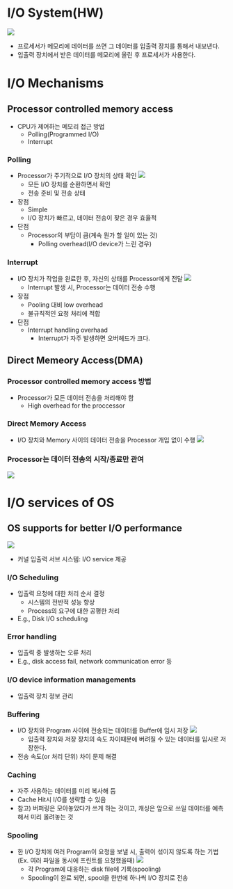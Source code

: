 # I/O System(HW)
![](https://images.velog.io/images/langssi/post/d401d5d2-f1eb-402b-9595-090d8334ba72/image.png)
- 프로세서가 메모리에 데이터를 쓰면 그 데이터를 입출력 장치를 통해서 내보낸다.
- 입출력 장치에서 받은 데이터를 메모리에 올린 후 프로세서가 사용한다.

# I/O Mechanisms
## Processor controlled memory access
- CPU가 제어하는 메모리 접근 방법
  - Polling(Programmed I/O)
  - Interrupt
### Polling
- Processor가 주기적으로 I/O 장치의 상태 확인
  ![](https://images.velog.io/images/langssi/post/cad7ba03-e39e-4527-b618-7a9ed87d932d/image.png)
  - 모든 I/O 장치를 순환하면서 확인
  - 전송 준비 및 전송 상태
- 장점
  - Simple
  - I/O 장치가 빠르고, 데이터 전송이 잦은 경우 효율적
- 단점
  - Processor의 부담이 큼(계속 뭔가 할 일이 있는 것)
    - Polling overhead(I/O device가 느린 경우)
### Interrupt
- I/O 장치가 작업을 완료한 후, 자신의 상태를 Processor에게 전달
  ![](https://images.velog.io/images/langssi/post/a26ca1ac-ee8e-420d-9e69-2a9736fd4c51/image.png)
  - Interrupt 발생 시, Processor는 데이터 전송 수행
- 장점
  - Pooling 대비 low overhead
  - 불규칙적인 요청 처리에 적합
- 단점
  - Interrupt handling overhaad
    - Interrupt가 자주 발생하면 오버헤드가 크다.
  
## Direct Memeory Access(DMA)

### Processor controlled memory access 방법
- Processor가 모든 데이터 전송을 처리해야 함
  - High overhead for the proccessor
### Direct Memory Access
- I/O 장치와 Memory 사이의 데이터 전송을 Processor 개입 없이 수행
  ![](https://images.velog.io/images/langssi/post/2072ea5c-bfc6-43a4-953c-35b8703704b8/image.png)
### Processor는 데이터 전송의 시작/종료만 관여
![](https://images.velog.io/images/langssi/post/99bce4f0-d092-410f-a20f-b39d148cbbdf/image.png)

# I/O services of OS
## OS supports for better I/O performance
![](https://images.velog.io/images/langssi/post/5a918702-c768-4ef6-a076-990343747ea4/image.png)
- 커널 입출력 서브 시스템: I/O service 제공

### I/O Scheduling
- 입출력 요청에 대한 처리 순서 결정
  - 시스템의 전반적 성능 향상
  - Process의 요구에 대한 공평한 처리
- E.g., Disk I/O scheduling
### Error handling
- 입출력 중 발생하는 오류 처리
- E.g., disk access fail, network communication error 등
### I/O device information managements
- 입출력 장치 정보 관리

### Buffering
- I/O 장치와 Program 사이에 전송되는 데이터를 Buffer에 임시 저장
  ![](https://images.velog.io/images/langssi/post/d426d465-3168-40ba-97bc-45ffa892d68d/image.png)
  - 입출력 장치와 저장 장치의 속도 차이때문에 버려질 수 있는 데이터를 임시로 저장한다.
- 전송 속도(or 처리 단위) 차이 문제 해결
### Caching
- 자주 사용하는 데이터를 미리 복사해 둠
- Cache Hit시 I/O를 생략할 수 있음
- 참고) 버퍼링은 모아놓았다가 쓰게 하는 것이고, 캐싱은 앞으로 쓰일 데이터를 예측해서 미리 올려놓는 것
### Spooling
- 한 I/O 장치에 여러 Program이 요청을 보낼 시, 출력이 섞이지 않도록 하는 기법(Ex. 여러 파일을 동시에 프린트를 요청했을때)
  ![](https://images.velog.io/images/langssi/post/1f86db09-0fe7-4caa-b26e-83f6b68c5415/image.png)
  - 각 Program에 대응하는 disk file에 기록(spooling)
  - Spooling이 완료 되면, spool을 한번에 하나씩 I/O 장치로 전송
